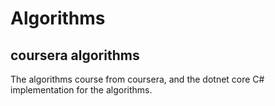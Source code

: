 # Algorithms
## coursera algorithms
The algorithms course from coursera, and the dotnet core C# implementation for the algorithms.